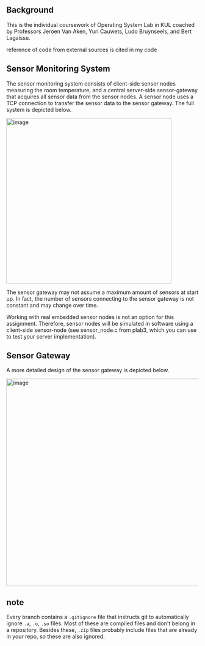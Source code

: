 ## Background
This is the individual coursework of Operating System Lab in KUL coached by Professors Jeroen Van Aken, Yuri Cauwets, Ludo Bruynseels, and Bert Lagaisse.

reference of code from external sources is cited in my code

## Sensor Monitoring System
The sensor monitoring system consists of client-side sensor nodes measuring the room temperature, and a central server-side sensor-gateway that acquires all sensor data from the sensor nodes. A sensor node uses a TCP connection to transfer the sensor data to the sensor gateway. The full system is depicted below.

<img width="433" alt="image" src="https://user-images.githubusercontent.com/100540403/222374835-a3176c0d-f7a1-48f7-bdbf-c62a747b9e56.png">

The sensor gateway may not assume a maximum amount of sensors at start up. In fact, the number of sensors connecting to the sensor gateway is not constant and may change over time.

Working with real embedded sensor nodes is not an option for this assignment. Therefore, sensor nodes will be simulated in software using a client-side sensor-node (see sensor_node.c from plab3, which you can use to test your server implementation).

## Sensor Gateway
A more detailed design of the sensor gateway is depicted below. 

<img width="543" alt="image" src="https://user-images.githubusercontent.com/100540403/222375089-df535bc0-0ca3-4338-a7a8-5e4f5ec2fef0.png">

## note
Every branch contains a `.gitignore` file that instructs git to automatically ignore `.a`, `.o`, `.so` files. Most of these are compiled files and don't belong in a repository. Besides these, `.zip` files probably include files that are already in your repo, so these are also ignored.
